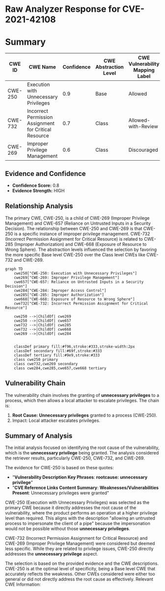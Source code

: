 # Raw Analyzer Response for CVE-2021-42108

# Summary
| CWE ID | CWE Name | Confidence | CWE Abstraction Level | CWE Vulnerability Mapping Label | CWE-Vulnerability Mapping Notes |
|---|---|---|---|---|---|
| CWE-250 | Execution with Unnecessary Privileges | 0.9 | Base | Allowed | Primary CWE |
| CWE-732 | Incorrect Permission Assignment for Critical Resource | 0.7 | Class | Allowed-with-Review | Secondary Candidate |
| CWE-269 | Improper Privilege Management | 0.6 | Class | Discouraged | Secondary Candidate |

## Evidence and Confidence

*   **Confidence Score:** 0.8
*   **Evidence Strength:** HIGH

## Relationship Analysis
The primary CWE, CWE-250, is a child of CWE-269 (Improper Privilege Management) and CWE-657 (Reliance on Untrusted Inputs in a Security Decision). The relationship between CWE-250 and CWE-269 is that CWE-250 is a specific instance of improper privilege management. CWE-732 (Incorrect Permission Assignment for Critical Resource) is related to CWE-285 (Improper Authorization) and CWE-668 (Exposure of Resource to Wrong Sphere). The abstraction levels influenced the selection by favoring the more specific Base level CWE-250 over the Class level CWEs like CWE-732 and CWE-269.

```mermaid
graph TD
    cwe250["CWE-250: Execution with Unnecessary Privileges"]
    cwe269["CWE-269: Improper Privilege Management"]
    cwe657["CWE-657: Reliance on Untrusted Inputs in a Security Decision"]
    cwe284["CWE-284: Improper Access Control"]
    cwe285["CWE-285: Improper Authorization"]
    cwe668["CWE-668: Exposure of Resource to Wrong Sphere"]
    cwe732["CWE-732: Incorrect Permission Assignment for Critical Resource"]

    cwe250 -->|ChildOf| cwe269
    cwe250 -->|ChildOf| cwe657
    cwe732 -->|ChildOf| cwe285
    cwe732 -->|ChildOf| cwe668
    cwe269 -->|ChildOf| cwe284
    

    classDef primary fill:#f96,stroke:#333,stroke-width:2px
    classDef secondary fill:#69f,stroke:#333
    classDef tertiary fill:#9e9,stroke:#333
    class cwe250 primary
    class cwe732,cwe269 secondary
    class cwe284,cwe285,cwe657,cwe668 tertiary
```

## Vulnerability Chain
The vulnerability chain involves the granting of **unnecessary privileges** to a process, which then allows a local attacker to escalate privileges. The chain is:
1.  **Root Cause:** **Unnecessary privileges** granted to a process (CWE-250).
2.  Impact: Local attacker escalates privileges.

## Summary of Analysis
The initial analysis focused on identifying the root cause of the vulnerability, which is the **unnecessary privilege** being granted. The analysis considered the retriever results, particularly CWE-250, CWE-732, and CWE-269.

The evidence for CWE-250 is based on these quotes:
*   "**Vulnerability Description Key Phrases**: **rootcause:** **unnecessary privilege**"
*   "**CVE Reference Links Content Summary**: **Weaknesses/Vulnerabilities Present**: Unnecessary privileges were granted"

CWE-250 (Execution with Unnecessary Privileges) was selected as the primary CWE because it directly addresses the root cause of the vulnerability, where the product performs an operation at a higher privilege level than required. This aligns with the description "allowing an untrusted process to impersonate the client of a pipe" because the impersonation would not be possible without those **unnecessary privileges**.

CWE-732 (Incorrect Permission Assignment for Critical Resource) and CWE-269 (Improper Privilege Management) were considered but deemed less specific. While they are related to privilege issues, CWE-250 directly addresses the **unnecessary privilege** aspect.

The selection is based on the provided evidence and the CWE descriptions. CWE-250 is at the optimal level of specificity, being a Base level CWE that accurately reflects the weakness. Other CWEs considered were either too general or did not directly address the root cause as effectively.
Relevant CWE Information: